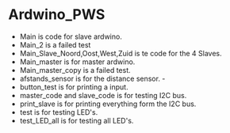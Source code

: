 # Ardwino_PWS
 - Main is code for slave ardwino.
 - Main_2 is a failed test
 - Main_Slave_Noord,Oost,West,Zuid is te code for the 4 Slaves.
 - Main_master is for master ardwino.
 - Main_master_copy is a failed test.
 - afstands_sensor is for the distance sensor. - 
 - button_test is for printing a input.
 - master_code and slave_code is for testing I2C bus.
 - print_slave is for printing everything form the I2C bus.
 - test is for testing LED's.
 - test_LED_all is for testing all LED's.

